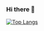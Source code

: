 ### Hi there 👋

[![Top Langs](https://github-readme-stats.vercel.app/api/top-langs/?username=kdhur&layout=compact&text_color=daf7dc&bg_color=#F5ECCE)](https://github.com/kdhur/github-readme-stats)
